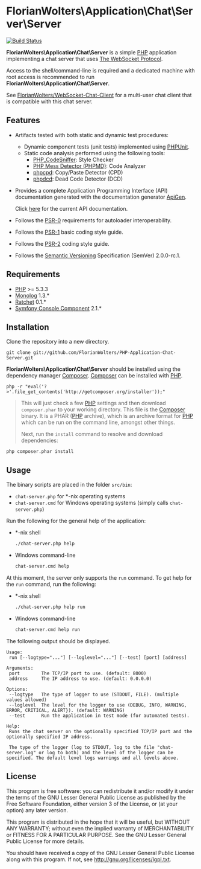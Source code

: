 # FlorianWolters\Application\Chat\Server\Server

[![Build Status](https://secure.travis-ci.org/FlorianWolters/PHP-Application-Chat-Server.png?branch=master)](http://travis-ci.org/FlorianWolters/PHP-Application-Chat-Server)

**FlorianWolters\Application\Chat\Server** is a simple [PHP][17] application implementing a chat server that uses [The WebSocket Protocol][21].

Access to the shell/command-line is required and a dedicated machine with root access is recommended to run **FlorianWolters\Application\Chat\Server**.

See [FlorianWolters/WebSocket-Chat-Client][22] for a multi-user chat client that is compatible with this chat server.

## Features

* Artifacts tested with both static and dynamic test procedures:
    * Dynamic component tests (unit tests) implemented using [PHPUnit][19].
    * Static code analysis performed using the following tools:
        * [PHP_CodeSniffer][14]: Style Checker
        * [PHP Mess Detector (PHPMD)][18]: Code Analyzer
        * [phpcpd][4]: Copy/Paste Detector (CPD)
        * [phpdcd][5]: Dead Code Detector (DCD)
* Provides a complete Application Programming Interface (API) documentation generated with the documentation generator [ApiGen][2].

  Click [here][1] for the current API documentation.
* Follows the [PSR-0][6] requirements for autoloader interoperability.
* Follows the [PSR-1][7] basic coding style guide.
* Follows the [PSR-2][8] coding style guide.
* Follows the [Semantic Versioning][20] Specification (SemVer) 2.0.0-rc.1.

## Requirements

* [PHP][17] >= 5.3.3
* [Monolog][23] 1.3.*
* [Ratchet][24] 0.1.*
* [Symfony Console Component][25] 2.1.*

## Installation

Clone the repository into a new directory.

    git clone git://github.com/FlorianWolters/PHP-Application-Chat-Server.git

**FlorianWolters\Application\Chat\Server** should be installed using the dependency manager [Composer][3]. [Composer][3] can be installed with [PHP][6].

    php -r "eval('?>'.file_get_contents('http://getcomposer.org/installer'));"

> This will just check a few [PHP][17] settings and then download `composer.phar` to your working directory. This file is the [Composer][3] binary. It is a PHAR ([PHP][17] archive), which is an archive format for [PHP][17] which can be run on the command line, amongst other things.
>
> Next, run the `install` command to resolve and download dependencies:

    php composer.phar install

## Usage

The binary scripts are placed in the folder `src/bin`:

* `chat-server.php` for *-nix operating systems
* `chat-server.cmd` for Windows operating systems (simply calls `chat-server.php`)

Run the following for the general help of the application:

* *-nix shell

  ```sh
  ./chat-server.php help
  ```

* Windows command-line

  ```cmd
  chat-server.cmd help
  ```

At this moment, the server only supports the `run` command. To get help for the `run` command, run the following:

* *-nix shell

  ```sh
  ./chat-server.php help run
  ```

* Windows command-line

  ```cmd
  chat-server.cmd help run
  ```

The following output should be displayed.

    Usage:
     run [--logtype="..."] [--loglevel="..."] [--test] [port] [address]

    Arguments:
     port        The TCP/IP port to use. (default: 8000)
     address     The IP address to use. (default: 0.0.0.0)

    Options:
     --logtype   The type of logger to use (STDOUT, FILE). (multiple values allowed)
     --loglevel  The level for the logger to use (DEBUG, INFO, WARNING, ERROR, CRITICAL, ALERT}). (default: WARNING)
     --test      Run the application in test mode (for automated tests).

    Help:
     Runs the chat server on the optionally specified TCP/IP port and the optionally specified IP address.

     The type of the logger (log to STDOUT, log to the file "chat-server.log" or log to both) and the level of the logger can be specified. The default level logs warnings and all levels above.

## License

This program is free software: you can redistribute it and/or modify it under the terms of the GNU Lesser General Public License as published by the Free Software Foundation, either version 3 of the License, or (at your option) any later version.

This program is distributed in the hope that it will be useful, but WITHOUT ANY WARRANTY; without even the implied warranty of MERCHANTABILITY or FITNESS FOR A PARTICULAR PURPOSE.  See the GNU Lesser General Public License for more details.

You should have received a copy of the GNU Lesser General Public License along with this program. If not, see <http://gnu.org/licenses/lgpl.txt>.

[1]: http://blog.florianwolters.de/PHP-Application-Chat-Server
     "FlorianWolters\Component\Core | Application Programming Interface (API) documentation"
[2]: http://apigen.org
     "ApiGen | API documentation generator for PHP 5.3.+"
[3]: http://getcomposer.org
     "Composer"
[4]: https://github.com/sebastianbergmann/phpcpd
     "sebastianbergmann/phpcpd · GitHub"
[5]: https://github.com/sebastianbergmann/phpdcd
     "sebastianbergmann/phpdcd · GitHub"
[6]: https://github.com/php-fig/fig-standards/blob/master/accepted/PSR-0.md
     "PSR-0 requirements for autoloader interoperability"
[7]: https://github.com/php-fig/fig-standards/blob/master/accepted/PSR-1-basic-coding-standard.md
     "PSR-1 basic coding style guide"
[8]: https://github.com/php-fig/fig-standards/blob/master/accepted/PSR-2-coding-style-guide.md
     "PSR-2 coding style guide"
[14]: http://pear.php.net/package/PHP_CodeSniffer
      "PHP_CodeSniffer"
[17]: http://php.net
      "PHP: Hypertext Preprocessor"
[18]: http://phpmd.org
      "PHPMD - PHP Mess Detector"
[19]: http://phpunit.de
      "sebastianbergmann/phpunit · GitHub"
[20]: http://semver.org
      "Semantic Versioning"
[21]: http://tools.ietf.org/html/rfc6455
      "RFC 6455 - The WebSocket Protocol"
[22]: https://github.com/FlorianWolters/WebSocket-Chat-Client
      "FlorianWolters/WebSocket-Chat-Client · GitHub"
[23]: https://github.com/Seldaek/monolog
      "Seldaek/monolog · GitHub"
[24]: http://socketo.me
      "Ratchet - PHP WebSockets"
[25]: http://symfony.com/doc/current/components/console.html
      "The Console Component (current) - Symfony"

